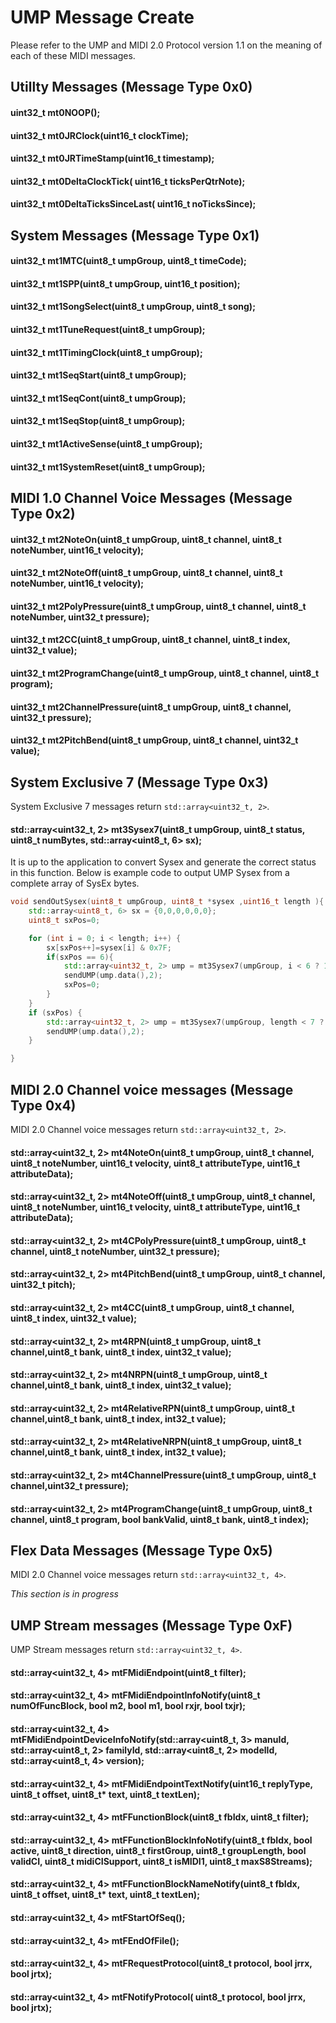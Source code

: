 # UMP Message Create
Please refer to the UMP and MIDI 2.0 Protocol version 1.1 on the meaning of each of these
MIDI messages.

## Utillty Messages (Message Type 0x0)
#### uint32_t mt0NOOP();
#### uint32_t mt0JRClock(uint16_t clockTime);
#### uint32_t mt0JRTimeStamp(uint16_t timestamp);
#### uint32_t mt0DeltaClockTick( uint16_t ticksPerQtrNote);
#### uint32_t mt0DeltaTicksSinceLast( uint16_t noTicksSince);



## System Messages (Message Type 0x1)
#### uint32_t mt1MTC(uint8_t umpGroup, uint8_t timeCode);
#### uint32_t mt1SPP(uint8_t umpGroup, uint16_t position);
#### uint32_t mt1SongSelect(uint8_t umpGroup, uint8_t song);
#### uint32_t mt1TuneRequest(uint8_t umpGroup);
#### uint32_t mt1TimingClock(uint8_t umpGroup);
#### uint32_t mt1SeqStart(uint8_t umpGroup);
#### uint32_t mt1SeqCont(uint8_t umpGroup);
#### uint32_t mt1SeqStop(uint8_t umpGroup);
#### uint32_t mt1ActiveSense(uint8_t umpGroup);
#### uint32_t mt1SystemReset(uint8_t umpGroup);



## MIDI 1.0 Channel Voice Messages (Message Type 0x2)
#### uint32_t mt2NoteOn(uint8_t umpGroup, uint8_t channel, uint8_t noteNumber, uint16_t velocity);
#### uint32_t mt2NoteOff(uint8_t umpGroup, uint8_t channel, uint8_t noteNumber, uint16_t velocity);
#### uint32_t mt2PolyPressure(uint8_t umpGroup, uint8_t channel, uint8_t noteNumber, uint32_t pressure);
#### uint32_t mt2CC(uint8_t umpGroup, uint8_t channel, uint8_t index, uint32_t value);
#### uint32_t mt2ProgramChange(uint8_t umpGroup, uint8_t channel, uint8_t program);
#### uint32_t mt2ChannelPressure(uint8_t umpGroup, uint8_t channel, uint32_t pressure);
#### uint32_t mt2PitchBend(uint8_t umpGroup, uint8_t channel, uint32_t value);

## System Exclusive 7 (Message Type 0x3)
System Exclusive 7 messages return ```std::array<uint32_t, 2>```.

#### std::array<uint32_t, 2> mt3Sysex7(uint8_t umpGroup, uint8_t status, uint8_t numBytes, std::array<uint8_t, 6> sx);
It is up to the application to convert Sysex and generate the correct status in this function. Below is example code to
output UMP Sysex from a complete array of SysEx bytes.

```c++
void sendOutSysex(uint8_t umpGroup, uint8_t *sysex ,uint16_t length ){
    std::array<uint8_t, 6> sx = {0,0,0,0,0,0};
    uint8_t sxPos=0;

    for (int i = 0; i < length; i++) {
        sx[sxPos++]=sysex[i] & 0x7F;
        if(sxPos == 6){
            std::array<uint32_t, 2> ump = mt3Sysex7(umpGroup, i < 6 ? 1 : i==length ? 3 : 2, 6, sx);
            sendUMP(ump.data(),2);
            sxPos=0;
        }
    }
    if (sxPos) {
        std::array<uint32_t, 2> ump = mt3Sysex7(umpGroup, length < 7 ? 0 : 3, sxPos, sx);
        sendUMP(ump.data(),2);
    }

}
```


## MIDI 2.0 Channel voice messages (Message Type 0x4)
MIDI 2.0 Channel voice messages return ```std::array<uint32_t, 2>```.

#### std::array<uint32_t, 2> mt4NoteOn(uint8_t umpGroup, uint8_t channel, uint8_t noteNumber, uint16_t velocity, uint8_t attributeType, uint16_t attributeData);
#### std::array<uint32_t, 2> mt4NoteOff(uint8_t umpGroup, uint8_t channel, uint8_t noteNumber, uint16_t velocity, uint8_t attributeType, uint16_t attributeData);
#### std::array<uint32_t, 2> mt4CPolyPressure(uint8_t umpGroup, uint8_t channel, uint8_t noteNumber, uint32_t pressure);
#### std::array<uint32_t, 2> mt4PitchBend(uint8_t umpGroup, uint8_t channel, uint32_t pitch);
#### std::array<uint32_t, 2> mt4CC(uint8_t umpGroup, uint8_t channel, uint8_t index, uint32_t value);
#### std::array<uint32_t, 2> mt4RPN(uint8_t umpGroup, uint8_t channel,uint8_t bank,  uint8_t index, uint32_t value);
#### std::array<uint32_t, 2> mt4NRPN(uint8_t umpGroup, uint8_t channel,uint8_t bank,  uint8_t index, uint32_t value);
#### std::array<uint32_t, 2> mt4RelativeRPN(uint8_t umpGroup, uint8_t channel,uint8_t bank,  uint8_t index, int32_t value);
#### std::array<uint32_t, 2> mt4RelativeNRPN(uint8_t umpGroup, uint8_t channel,uint8_t bank,  uint8_t index, int32_t value);
#### std::array<uint32_t, 2> mt4ChannelPressure(uint8_t umpGroup, uint8_t channel,uint32_t pressure);
#### std::array<uint32_t, 2> mt4ProgramChange(uint8_t umpGroup, uint8_t channel, uint8_t program, bool bankValid, uint8_t bank, uint8_t index);


## Flex Data Messages (Message Type 0x5)
MIDI 2.0 Channel voice messages return ```std::array<uint32_t, 4>```.

_This section is in progress_


## UMP Stream messages (Message Type 0xF)
UMP Stream messages return ```std::array<uint32_t, 4>```.

#### std::array<uint32_t, 4> mtFMidiEndpoint(uint8_t filter);

#### std::array<uint32_t, 4> mtFMidiEndpointInfoNotify(uint8_t numOfFuncBlock, bool m2, bool m1, bool rxjr, bool txjr);
#### std::array<uint32_t, 4> mtFMidiEndpointDeviceInfoNotify(std::array<uint8_t, 3> manuId, std::array<uint8_t, 2> familyId, std::array<uint8_t, 2> modelId, std::array<uint8_t, 4> version);
#### std::array<uint32_t, 4> mtFMidiEndpointTextNotify(uint16_t replyType, uint8_t offset, uint8_t* text, uint8_t textLen);

#### std::array<uint32_t, 4> mtFFunctionBlock(uint8_t fbIdx, uint8_t filter);
#### std::array<uint32_t, 4> mtFFunctionBlockInfoNotify(uint8_t fbIdx, bool active, uint8_t direction, uint8_t firstGroup, uint8_t groupLength, bool validCI,  uint8_t midiCISupport, uint8_t isMIDI1, uint8_t maxS8Streams);
#### std::array<uint32_t, 4> mtFFunctionBlockNameNotify(uint8_t fbIdx, uint8_t offset, uint8_t* text, uint8_t textLen);

#### std::array<uint32_t, 4> mtFStartOfSeq();
#### std::array<uint32_t, 4> mtFEndOfFile();
#### std::array<uint32_t, 4> mtFRequestProtocol(uint8_t protocol, bool jrrx, bool jrtx);
#### std::array<uint32_t, 4> mtFNotifyProtocol( uint8_t protocol, bool jrrx, bool jrtx);
	